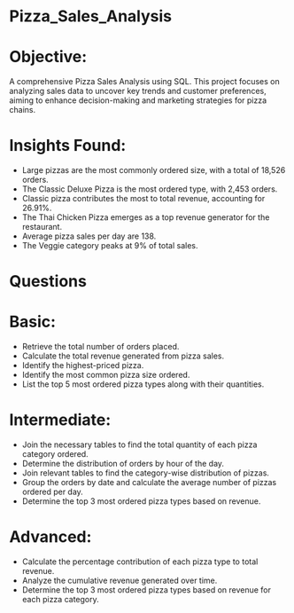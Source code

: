 # Pizza_Sales_Analysis
# Objective:
A comprehensive Pizza Sales Analysis using SQL. This project focuses on analyzing sales data to uncover key trends and customer preferences, aiming to enhance decision-making and marketing strategies for pizza chains.

# Insights Found:
- Large pizzas are the most commonly ordered size, with a total of 18,526 orders.
- The Classic Deluxe Pizza is the most ordered type, with 2,453 orders.
- Classic pizza contributes the most to total revenue, accounting for 26.91%.
- The Thai Chicken Pizza emerges as a top revenue generator for the restaurant.
- Average pizza sales per day are 138.
- The Veggie category peaks at 9% of total sales.

# Questions
# Basic:
- Retrieve the total number of orders placed.
- Calculate the total revenue generated from pizza sales.
- Identify the highest-priced pizza.
- Identify the most common pizza size ordered.
- List the top 5 most ordered pizza types along with their quantities.

# Intermediate:
- Join the necessary tables to find the total quantity of each pizza category ordered.
- Determine the distribution of orders by hour of the day.
- Join relevant tables to find the category-wise distribution of pizzas.
- Group the orders by date and calculate the average number of pizzas ordered per day.
- Determine the top 3 most ordered pizza types based on revenue.

# Advanced:
- Calculate the percentage contribution of each pizza type to total revenue.
- Analyze the cumulative revenue generated over time.
- Determine the top 3 most ordered pizza types based on revenue for each pizza category.
